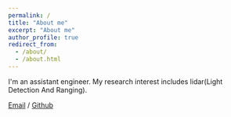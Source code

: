 ```yaml
---
permalink: /
title: "About me"
excerpt: "About me"
author_profile: true
redirect_from: 
  - /about/
  - /about.html
---
```


I'm an assistant engineer. My research interest includes lidar(Light Detection And Ranging).

[Email](mailto:1351239666@qq.com) / [Github](https://github.com/YangQin98) 
